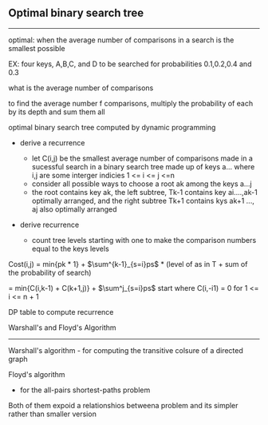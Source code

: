 Optimal binary search tree
----
___

optimal: when the average number of comparisons in a search is the smallest possible

EX: four keys, A,B,C, and D to be searched for probabilities 0.1,0.2,0.4 and 0.3

what is the average number of comparisons

to find the average number f comparisons, multiply the probability of each by its depth and sum them all

optimal binary search tree computed by dynamic programming

- derive a recurrence 
    - let C(i,j) be the smallest average number of comparisons made in a sucessful search in a binary search tree made up of keys a... where i,j are some interger indicies 1 <= i <= j <=n
    - consider all possible ways to choose a root ak among the keys a...j
    - the root contains key ak, the left subtree, Tk-1 contains key ai....,ak-1 optimally arranged, and the right subtree Tk+1 contains kys ak+1 ..., aj also optimally arranged

- derive recurrence
    - count tree levels starting with one to make the comparison numbers equal to the keys levels

Cost(i,j) = min{pk * 1} + $\sum^{k-1}_{s=i}ps$ * (level of as in T + sum of the probability of search)

= min{C(i,k-1) + C(k+1,j)} + $\sum^j_{s=i}ps$
start where C(i,-i1) = 0 for 1 <= i <= n + 1

DP table to compute recurrence

Warshall's and Floyd's Algorithm
___

Warshall's algorithm - for computing the transitive colsure of a directed graph

Floyd's algorithm
- for the all-pairs shortest-paths problem

Both of them expoid a relationshios betweena problem and its simpler rather than smaller version 
